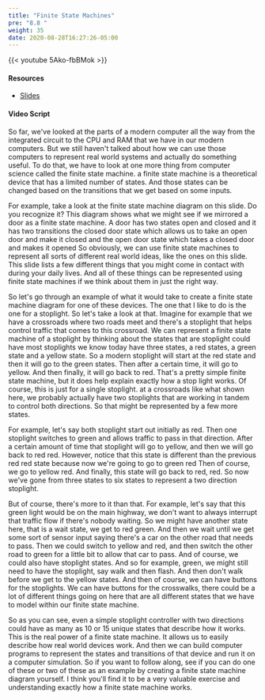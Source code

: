 ```yaml
---
title: "Finite State Machines"
pre: "8.8 "
weight: 35
date: 2020-08-28T16:27:26-05:00
---
```


{{< youtube 5Ako-fbBMok >}}


#### Resources
* [Slides](../slides/8-Computer_Architecture.pdf)

#### Video Script

So far, we've looked at the parts of a modern computer all the way from the integrated circuit to the CPU and RAM that we have in our modern computers. But we still haven't talked about how we can use those computers to represent real world systems and actually do something useful. To do that, we have to look at one more thing from computer science called the finite state machine. a finite state machine is a theoretical device that has a limited number of states. And those states can be changed based on the transitions that we get based on some inputs. 

For example, take a look at the finite state machine diagram on this slide. Do you recognize it? This diagram shows what we might see if we mirrored a door as a finite state machine. A door has two states open and closed and it has two transitions the closed door state which allows us to take an open door and make it closed and the open door state which takes a closed door and makes it opened So obviously, we can use finite state machines to represent all sorts of different real world ideas, like the ones on this slide. This slide lists a few different things that you might come in contact with during your daily lives. And all of these things can be represented using finite state machines if we think about them in just the right way. 

So let's go through an example of what it would take to create a finite state machine diagram for one of these devices. The one that I like to do is the one for a stoplight. So let's take a look at that. Imagine for example that we have a crossroads where two roads meet and there's a stoplight that helps control traffic that comes to this crossroad. We can represent a finite state machine of a stoplight by thinking about the states that are stoplight could have most stoplights we know today have three states, a red states, a green state and a yellow state. So a modern stoplight will start at the red state and then it will go to the green states. Then after a certain time, it will go to yellow. And then finally, it will go back to red. That's a pretty simple finite state machine, but it does help explain exactly how a stop light works. Of course, this is just for a single stoplight. at a crossroads like what shown here, we probably actually have two stoplights that are working in tandem to control both directions. So that might be represented by a few more states. 

For example, let's say both stoplight start out initially as red. Then one stoplight switches to green and allows traffic to pass in that direction. After a certain amount of time that stoplight will go to yellow, and then we will go back to red red. However, notice that this state is different than the previous red red state because now we're going to go to green red Then of course, we go to yellow red. And finally, this state will go back to red, red. So now we've gone from three states to six states to represent a two direction stoplight. 

But of course, there's more to it than that. For example, let's say that this green light would be on the main highway, we don't want to always interrupt that traffic flow if there's nobody waiting. So we might have another state here, that is a wait state, we get to red green. And then we wait until we get some sort of sensor input saying there's a car on the other road that needs to pass. Then we could switch to yellow and red, and then switch the other road to green for a little bit to allow that car to pass. And of course, we could also have stoplight states. And so for example, green, we might still need to have the stoplight, say walk and then flash. And then don't walk before we get to the yellow states. And then of course, we can have buttons for the stoplights. We can have buttons for the crosswalks, there could be a lot of different things going on here that are all different states that we have to model within our finite state machine. 

So as you can see, even a simple stoplight controller with two directions could have as many as 10 or 15 unique states that describe how it works. This is the real power of a finite state machine. It allows us to easily describe how real world devices work. And then we can build computer programs to represent the states and transitions of that device and run it on a computer simulation. So if you want to follow along, see if you can do one of these or two of these as an example by creating a finite state machine diagram yourself. I think you'll find it to be a very valuable exercise and understanding exactly how a finite state machine works.